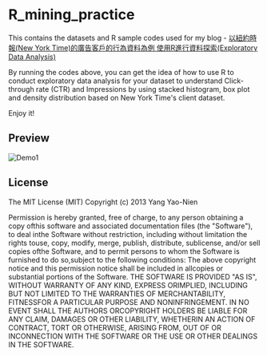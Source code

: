 # R_mining_practice

This contains the datasets and R sample codes used for my blog - 
[以紐約時報(New York Time)的廣告客戶的行為資料為例 使用R進行資料探索(Exploratory Data Analysis)](http://paulyang0125.blogspot.co.uk/2014/11/r-stepbystep-new-york-time-reda.html)

By running the codes above, you can get the idea of how to use R to conduct exploratory data analysis for your dataset to understand Click-through rate (CTR) and 
Impressions by using stacked histogram, box plot and density distribution based on New York Time's client dataset. 

Enjoy it!

## Preview

![Demo1](http://1.bp.blogspot.com/-3bPYPeI7ydg/VFe6sWBX4dI/AAAAAAAACQE/f0ymqrDOKnA/s1600/Rplot.png)



## License
The MIT License (MIT) Copyright (c) 2013 Yang Yao-Nien 

Permission is hereby granted, free of charge, to any person obtaining a copy ofthis software and associated documentation files (the "Software"), to deal inthe Software without restriction, including without limitation the rights touse, copy, modify, merge, publish, distribute, sublicense, and/or sell copies ofthe Software, and to permit persons to whom the Software is furnished to do so,subject to the following conditions: The above copyright notice and this permission notice shall be included in allcopies or substantial portions of the Software. THE SOFTWARE IS PROVIDED "AS IS", WITHOUT WARRANTY OF ANY KIND, EXPRESS ORIMPLIED, INCLUDING BUT NOT LIMITED TO THE WARRANTIES OF MERCHANTABILITY, FITNESSFOR A PARTICULAR PURPOSE AND NONINFRINGEMENT. IN NO EVENT SHALL THE AUTHORS ORCOPYRIGHT HOLDERS BE LIABLE FOR ANY CLAIM, DAMAGES OR OTHER LIABILITY, WHETHERIN AN ACTION OF CONTRACT, TORT OR OTHERWISE, ARISING FROM, OUT OF OR INCONNECTION WITH THE SOFTWARE OR THE USE OR OTHER DEALINGS IN THE SOFTWARE.
